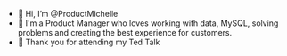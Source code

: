 - 👋 Hi, I’m @ProductMichelle
- 👀 I'm a Product Manager who loves working with data, MySQL, solving problems and creating the best experience for customers.
- 💞️ Thank you for attending my Ted Talk

<!---
ProductMichelle/ProductMichelle is a ✨ special ✨ repository because its `README.md` (this file) appears on your GitHub profile.
You can click the Preview link to take a look at your changes.
--->
